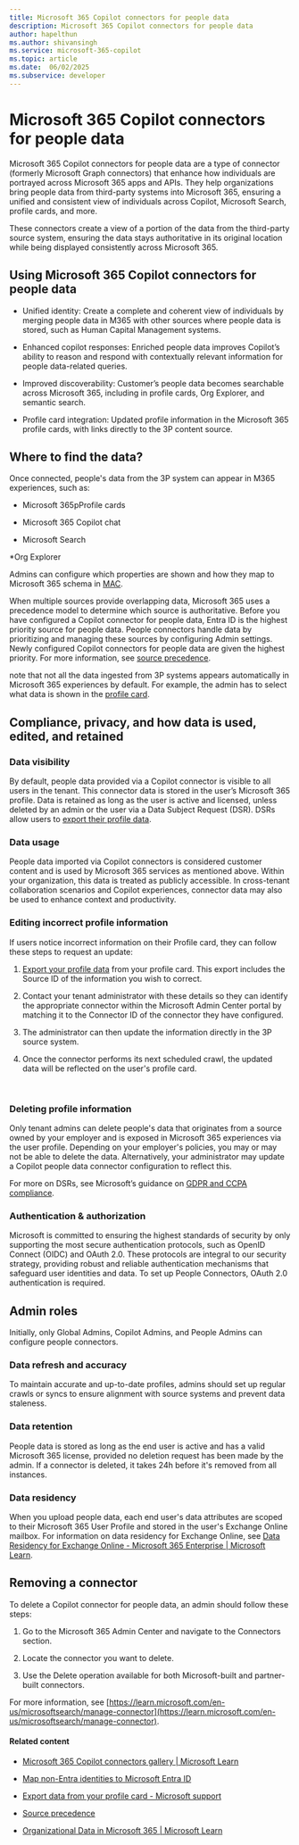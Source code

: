 ```yaml
---
title: Microsoft 365 Copilot connectors for people data
description: Microsoft 365 Copilot connectors for people data
author: hapelthun
ms.author: shivansingh 
ms.service: microsoft-365-copilot
ms.topic: article
ms.date:  06/02/2025
ms.subservice: developer
---
```


# Microsoft 365 Copilot connectors for people data

Microsoft 365 Copilot connectors for people data are a type of connector (formerly Microsoft Graph connectors) that enhance how individuals are portrayed across Microsoft 365 apps and APIs. They help organizations bring people data from third-party systems into Microsoft 365, ensuring a unified and consistent view of individuals across Copilot, Microsoft Search, profile cards, and more.

These connectors create a view of a portion of the data from the third-party source system, ensuring the data stays authoritative in its original location while being displayed consistently across Microsoft 365.

## Using Microsoft 365 Copilot connectors for people data

* Unified identity: Create a complete and coherent view of individuals by merging people data in M365 with other sources where people data is stored, such as Human Capital Management systems.  

* Enhanced copilot responses: Enriched people data improves Copilot’s ability to reason and respond with contextually relevant information for people data-related queries.  

* Improved discoverability: Customer’s people data becomes searchable across Microsoft 365, including in profile cards, Org Explorer, and semantic search.

* Profile card integration: Updated profile information in the Microsoft 365 profile cards, with links directly to the 3P content source. 

## Where to find the data?

Once connected, people's data from the 3P system can appear in M365 experiences, such as:  

* Microsoft 365pProfile cards

* Microsoft 365 Copilot chat

* Microsoft Search

 *Org Explorer 

Admins can configure which properties are shown and how they map to Microsoft 365 schema in [MAC](https://admin-ignite.microsoft.com/Adminportal/Home?#/copilot/connectors/add).  

When multiple sources provide overlapping data, Microsoft 365 uses a precedence model to determine which source is authoritative. Before you have configured a Copilot connector for people data, Entra ID is the highest priority source for people data. People connectors handle data by prioritizing and managing these sources by configuring Admin settings. Newly configured Copilot connectors for people data are given the highest priority. For more information, see [source precedence]([https://learn.microsoft.com/en-us/graph/profilepriority-configure-profilepropertysetting).

note that not all the data ingested from 3P systems appears automatically in Microsoft 365 experiences by default. For example, the admin has to select what data is shown in the [profile card](https://learn.microsoft.com/en-us/graph/add-properties-profilecard).  


## Compliance, privacy, and how data is used, edited, and retained

### Data visibility

By default, people data provided via a Copilot connector is visible to all users in the tenant. This connector data is stored in the user’s Microsoft 365 profile. Data is retained as long as the user is active and licensed, unless deleted by an admin or the user via a Data Subject Request (DSR). DSRs allow users to [export their profile data](https://support.microsoft.com/en-us/office/export-data-from-your-profile-card-d809f83f-c077-4a95-9b6c-4f093305163d?preview=true).  

### Data usage 

People data imported via Copilot connectors is considered customer content and is used by Microsoft 365 services as mentioned above. Within your organization, this data is treated as publicly accessible. In cross-tenant collaboration scenarios and Copilot experiences, connector data may also be used to enhance context and productivity. 

### Editing incorrect profile information

If users notice incorrect information on their Profile card, they can follow these steps to request an update: 

1. [Export your profile data](https://support.microsoft.com/en-us/office/export-data-from-your-profile-card-d809f83f-c077-4a95-9b6c-4f093305163d?preview=true) from your profile card. This export includes the Source ID of the information you wish to correct.  

1. Contact your tenant administrator with these details so they can identify the appropriate connector within the Microsoft Admin Center portal by matching it to the Connector ID of the connector they have configured.  

1. The administrator can then update the information directly in the 3P source system. 

1. Once the connector performs its next scheduled crawl, the updated data will be reflected on the user's profile card. 

 
### Deleting profile information

Only tenant admins can delete people's data that originates from a source owned by your employer and is exposed in Microsoft 365 experiences via the user profile. Depending on your employer's policies, you may or may not be able to delete the data. Alternatively, your administrator may update a Copilot people data connector configuration to reflect this. 

For more on DSRs, see Microsoft’s guidance on [GDPR and CCPA compliance](https://learn.microsoft.com/en-us/compliance/regulatory/gdpr-data-subject-requests).  

### Authentication & authorization

Microsoft is committed to ensuring the highest standards of security by only supporting the most secure authentication protocols, such as OpenID Connect (OIDC) and OAuth 2.0. These protocols are integral to our security strategy, providing robust and reliable authentication mechanisms that safeguard user identities and data. To set up People Connectors, OAuth 2.0 authentication is required. 

## Admin roles 

Initially, only Global Admins, Copilot Admins, and People Admins can configure people connectors. 

### Data refresh and accuracy

To maintain accurate and up-to-date profiles, admins should set up regular crawls or syncs to ensure alignment with source systems and prevent data staleness. 

### Data retention

People data is stored as long as the end user is active and has a valid Microsoft 365 license, provided no deletion request has been made by the admin. If a connector is deleted, it takes 24h before it's removed from all instances. 

### Data residency

When you upload people data, each end user's data attributes are scoped to their Microsoft 365 User Profile and stored in the user's Exchange Online mailbox. For information on data residency for Exchange Online, see [Data Residency for Exchange Online - Microsoft 365 Enterprise | Microsoft Learn](/microsoft-365/enterprise/m365-dr-workload-exo?view=o365-worldwide&preserve-view=true).

## Removing a connector

To delete a Copilot connector for people data, an admin should follow these steps: 

1. Go to the Microsoft 365 Admin Center and navigate to the Connectors section. 

1. Locate the connector you want to delete. 

1. Use the Delete operation available for both Microsoft-built and partner-built connectors. 

For more information, see [https://learn.microsoft.com/en-us/microsoftsearch/manage-connector](https://learn.microsoft.com/en-us/microsoftsearch/manage-connector).

#### Related content

- [Microsoft 365 Copilot connectors gallery | Microsoft Learn](/microsoftsearch/connectors-gallery) 

- [Map non-Entra identities to Microsoft Entra ID](/microsoftsearch/map-non-aad) 

- [Export data from your profile card - Microsoft support](https://support.microsoft.com/en-us/office/export-data-from-your-profile-card-d809f83f-c077-4a95-9b6c-4f093305163d) 

- [Source precedence](https://learn.microsoft.com/en-us/graph/profilepriority-configure-profilepropertysetting)  

- [Organizational Data in Microsoft 365 | Microsoft Learn](/viva/organizational-data) 

